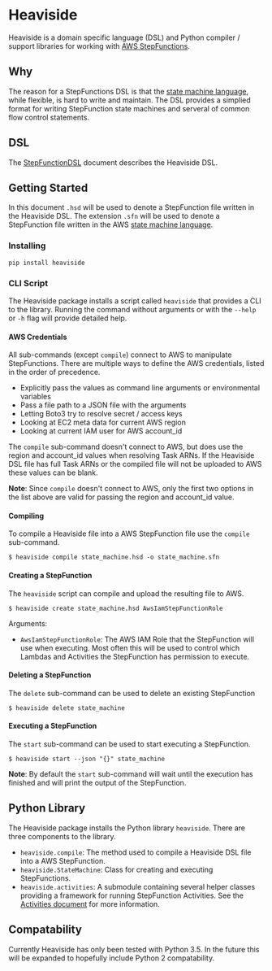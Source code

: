# Heaviside
Heaviside is a domain specific language (DSL) and Python compiler / support
libraries for working with [AWS StepFunctions].

## Why
The reason for a StepFunctions DSL is that the [state machine language], while
flexible, is hard to write and maintain. The DSL provides a simplied format for
writing StepFunction state machines and serveral of common flow control
statements.

## DSL

The [StepFunctionDSL] document describes the Heaviside DSL.

## Getting Started

In this document `.hsd` will be used to denote a StepFunction file written in
the Heaviside DSL. The extension `.sfn` will be used to denote a StepFunction
file written in the AWS [state machine language].

### Installing

```
pip install heaviside
```

### CLI Script

The Heaviside package installs a script called `heaviside` that provides a CLI
to the library. Running the command without arguments or with the `--help` or
`-h` flag will provide detailed help.

#### AWS Credentials

All sub-commands (except `compile`) connect to AWS to manipulate StepFunctions.
There are multiple ways to define the AWS credentials, listed in the order of
precedence.

* Explicitly pass the values as command line arguments or environmental variables
* Pass a file path to a JSON file with the arguments
* Letting Boto3 try to resolve secret / access keys
* Looking at EC2 meta data for current AWS region
* Looking at current IAM user for AWS account_id

The `compile` sub-command doesn't connect to AWS, but does use the region and
account_id values when resolving Task ARNs. If the Heaviside DSL file has full
Task ARNs or the compiled file will not be uploaded to AWS these values can be
blank.

**Note**: Since `compile` doesn't connect to AWS, only the first two options in
the list above are valid for passing the region and account_id value.

#### Compiling

To compile a Heaviside file into a AWS StepFunction file use the `compile`
sub-command.

```
$ heaviside compile state_machine.hsd -o state_machine.sfn 
```

#### Creating a StepFunction

The `heaviside` script can compile and upload the resulting file to AWS.

```
$ heaviside create state_machine.hsd AwsIamStepFunctionRole
```

Arguments:
* `AwsIamStepFunctionRole`: The AWS IAM Role that the StepFunction will use
                            when executing. Most often this will be used to
                            control which Lambdas and Activities the
                            StepFunction has permission to execute.

#### Deleting a StepFunction

The `delete` sub-command can be used to delete an existing StepFunction

```
$ heaviside delete state_machine
```

#### Executing a StepFunction

The `start` sub-command can be used to start executing a StepFunction.

```
$ heaviside start --json "{}" state_machine
```

**Note**: By default the `start` sub-command will wait until the
execution has finished and will print the output of the StepFunction.

## Python Library

The Heaviside package installs the Python library `heaviside`. There are three
components to the library.

* `heaviside.compile`: The method used to compile a Heaviside DSL file into
                       a AWS StepFunction.
* `heaviside.StateMachine`: Class for creating and executing StepFunctions.
* `heaviside.activities`: A submodule containing several helper classes providing
                          a framework for running StepFunction Activities.
                          See the [Activities document] for more information.

## Compatability

Currently Heaviside has only been tested with Python 3.5. In the future this
will be expanded to hopefully include Python 2 compatability.


[AWS StepFunctions]: https://aws.amazon.com/step-functions/
[state machine language]: https://state-language.net/spec.html
[StepFunctionDSL]: docs/StepFunctionDSL.md
[Activities document]: docs/Activites.md
